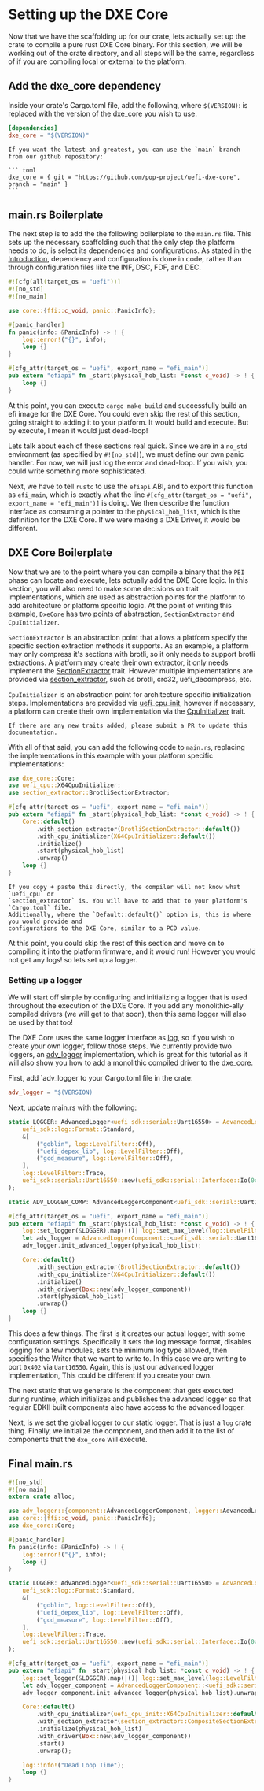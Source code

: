 # Setting up the DXE Core

Now that we have the scaffolding up for our crate, lets actually set up the crate to compile a pure
rust DXE Core binary. For this section, we will be working out of the crate directory, and all
steps will be the same, regardless of if you are compiling local or external to the platform.

## Add the dxe_core dependency

Inside your crate's Cargo.toml file, add the following, where `$(VERSION)`: is replaced with the
version of the dxe_core you wish to use.

``` toml
[dependencies]
dxe_core = "$(VERSION)"
```

````admonish note
If you want the latest and greatest, you can use the `main` branch from our github repository:

``` toml
dxe_core = { git = "https://github.com/pop-project/uefi-dxe-core", branch = "main" }
```
````

## main.rs Boilerplate

The next step is to add the the following boilerplate to the `main.rs` file. This sets up the
necessary scaffolding such that the only step the platform needs to do, is select its dependencies
and configurations. As stated in the [Introduction](../introduction.md), dependency and
configuration is done in code, rather than through configuration files like the INF, DSC, FDF, and
DEC.

``` rust
#![cfg(all(target_os = "uefi"))]
#![no_std]
#![no_main]

use core::{ffi::c_void, panic::PanicInfo};

#[panic_handler]
fn panic(info: &PanicInfo) -> ! {
    log::error!("{}", info);
    loop {}
}

#[cfg_attr(target_os = "uefi", export_name = "efi_main")]
pub extern "efiapi" fn _start(physical_hob_list: *const c_void) -> ! {
    loop {}
}
```

At this point, you can execute `cargo make build` and successfully build an efi image for the DXE
Core. You could even skip the rest of this section, going straight to adding it to your platform.
It would build and execute. But by execute, I mean it would just dead-loop!

Lets talk about each of these sections real quick. Since we are in a `no_std` environment (as
specified by `#![no_std]`), we must define our own panic handler. For now, we will just log the
error and dead-loop. If you wish, you could write something more sophisticated.

Next, we have to tell `rustc` to use the `efiapi` ABI, and to export this function as `efi_main`,
which is exactly what the line `#[cfg_attr(target_os = "uefi", export_name = "efi_main")]` is
doing. We then describe the function interface as consuming a pointer to the `physical_hob_list`,
which is the definition for the DXE Core. If we were making a DXE Driver, it would be different.

## DXE Core Boilerplate

Now that we are to the point where you can compile a binary that the `PEI` phase can locate and
execute, lets actually add the DXE Core logic. In this section, you will also need to make some
decisions on trait implementations, which are used as abstraction points for the platform to add
architecture or platform specific logic. At the point of writing this example, `DxeCore` has two
points of abstraction, `SectionExtractor` and `CpuInitializer`.

`SectionExtractor` is an abstraction point that allows a platform specify the specific section
extraction methods it supports. As an example, a platform may only compress it's sections with
brotli, so it only needs to support brotli extractions. A platform may create their own extractor,
it only needs implement the [SectionExtractor](https://github.com/microsoft/mu_rust_pi/blob/c8dd7f990d87746cfae9a5e821ad69501c46f346/src/fw_fs.rs#L77)
trait. However multiple implementations are provided via [section_extractor](https://github.com/pop-project/uefi-core/tree/main/section_extractor),
such as brotli, crc32, uefi_decompress, etc.

`CpuInitializer` is an abstraction point for architecture specific initialization steps.
Implementations are provided via [uefi_cpu_init](https://github.com/pop-project/uefi-core/tree/main/uefi_cpu_init),
however if necessary, a platform can create their own implementation via the [CpuInitializer](https://github.com/pop-project/uefi-core/blob/main/uefi_core/src/interface.rs)
trait.

```admonish note
If there are any new traits added, please submit a PR to update this documentation.
```

With all of that said, you can add the following code to `main.rs`, replacing the implementations
in this example with your platform specific implementations:

```rust
use dxe_core::Core;
use uefi_cpu::X64CpuInitializer;
use section_extractor::BrotliSectionExtractor;

#[cfg_attr(target_os = "uefi", export_name = "efi_main")]
pub extern "efiapi" fn _start(physical_hob_list: *const c_void) -> ! {
    Core::default()
        .with_section_extractor(BrotliSectionExtractor::default())
        .with_cpu_initializer(X64CpuInitializer::default())
        .initialize()
        .start(physical_hob_list)
        .unwrap()
    loop {}
}
```

``` admonish note
If you copy + paste this directly, the compiler will not know what `uefi_cpu` or
`section_extractor` is. You will have to add that to your platform's `Cargo.toml` file.
Additionally, where the `Default::default()` option is, this is where you would provide and
configurations to the DXE Core, similar to a PCD value.
```

At this point, you could skip the rest of this section and move on to compiling it into the
platform firmware, and it would run! However you would not get any logs! so lets set up a logger.

### Setting up a logger

We will start off simple by configuring and initializing a logger that is used throughout the
execution of the DXE Core. If you add any monolithic-ally compiled drivers (we will get to that
soon), then this same logger will also be used by that too!

The DXE Core uses the same logger interface as [log](https://crates.io/crates/log), so if you wish
to create your own logger, follow those steps. We currently provide two loggers, an [adv_logger](https://dev.azure.com/microsoft/MsUEFI/_git/DxeRust?path=/adv_logger)
implementation, which is great for this tutorial as it will also show you how to add a monolithic
compiled driver to the dxe_core.

First, add `adv_logger to your Cargo.toml file in the crate:

``` toml
adv_logger = "$(VERSION)
```

Next, update main.rs with the following:

``` rust
static LOGGER: AdvancedLogger<uefi_sdk::serial::Uart16550> = AdvancedLogger::new(
    uefi_sdk::log::Format::Standard,
    &[
        ("goblin", log::LevelFilter::Off),
        ("uefi_depex_lib", log::LevelFilter::Off),
        ("gcd_measure", log::LevelFilter::Off),
    ],
    log::LevelFilter::Trace,
    uefi_sdk::serial::Uart16550::new(uefi_sdk::serial::Interface::Io(0x402)),
);

static ADV_LOGGER_COMP: AdvancedLoggerComponent<uefi_sdk::serial::Uart16550> = AdvancedLoggerComponent::new(&LOGGER);

#[cfg_attr(target_os = "uefi", export_name = "efi_main")]
pub extern "efiapi" fn _start(physical_hob_list: *const c_void) -> ! {
    log::set_logger(&LOGGER).map(|()| log::set_max_level(log::LevelFilter::Trace)).unwrap();
    let adv_logger = AdvancedLoggerComponent::<uefi_sdk::serial::Uart16550>::new(&LOGGER);
    adv_logger.init_advanced_logger(physical_hob_list);

    Core::default()
        .with_section_extractor(BrotliSectionExtractor::default())
        .with_cpu_initializer(X64CpuInitializer::default())
        .initialize()
        .with_driver(Box::new(adv_logger_component))
        .start(physical_hob_list)
        .unwrap()
    loop {}
}
```

This does a few things. The first is it creates our actual logger, with some configuration
settings. Specifically it sets the log message format, disables logging for a few modules,
sets the minimum log type allowed, then specifies the Writer that we want to write to. In this
case we are writing to port `0x402` via `Uart16550`. Again, this is just our advanced logger
implementation, This could be different if you create your own.

The next static that we generate is the component that gets executed during runtime, which
initializes and publishes the advanced logger so that regular EDKII built components also have
access to the advanced logger.

Next, is we set the global logger to our static logger. That is just a `log` crate thing. Finally,
we initialize the component, and then add it to the list of components that the `dxe_core` will
execute.

## Final main.rs

``` rust
#![no_std]
#![no_main]
extern crate alloc;

use adv_logger::{component::AdvancedLoggerComponent, logger::AdvancedLogger};
use core::{ffi::c_void, panic::PanicInfo};
use dxe_core::Core;

#[panic_handler]
fn panic(info: &PanicInfo) -> ! {
    log::error!("{}", info);
    loop {}
}

static LOGGER: AdvancedLogger<uefi_sdk::serial::Uart16550> = AdvancedLogger::new(
    uefi_sdk::log::Format::Standard,
    &[
        ("goblin", log::LevelFilter::Off),
        ("uefi_depex_lib", log::LevelFilter::Off),
        ("gcd_measure", log::LevelFilter::Off),
    ],
    log::LevelFilter::Trace,
    uefi_sdk::serial::Uart16550::new(uefi_sdk::serial::Interface::Io(0x402)),
);

#[cfg_attr(target_os = "uefi", export_name = "efi_main")]
pub extern "efiapi" fn _start(physical_hob_list: *const c_void) -> ! {
    log::set_logger(&LOGGER).map(|()| log::set_max_level(log::LevelFilter::Trace)).unwrap();
    let adv_logger_component = AdvancedLoggerComponent::<uefi_sdk::serial::Uart16550>::new(&LOGGER);
    adv_logger_component.init_advanced_logger(physical_hob_list).unwrap();

    Core::default()
        .with_cpu_initializer(uefi_cpu_init::X64CpuInitializer::default())
        .with_section_extractor(section_extractor::CompositeSectionExtractor::default())
        .initialize(physical_hob_list)
        .with_driver(Box::new(adv_logger_component))
        .start()
        .unwrap();

    log::info!("Dead Loop Time");
    loop {}
}
```
